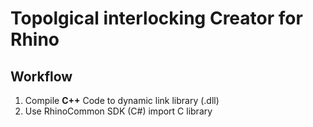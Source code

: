 # Topolgical interlocking Creator for Rhino 

## Workflow
1. Compile **C++** Code to dynamic link library (.dll)
2. Use RhinoCommon SDK (C#) import C library
